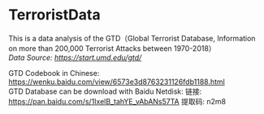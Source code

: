 # TerroristData
This is a data analysis of the GTD（Global Terrorist Database, Information on more than 200,000 Terrorist Attacks between 1970-2018）  
*Data Source: https://start.umd.edu/gtd/*  

GTD Codebook in Chinese: https://wenku.baidu.com/view/6573e3d8763231126fdb1188.html   
GTD Database can be download with Baidu Netdisk: 链接: https://pan.baidu.com/s/1IxelB_tahYE_vAbANs57TA 提取码: n2m8 
